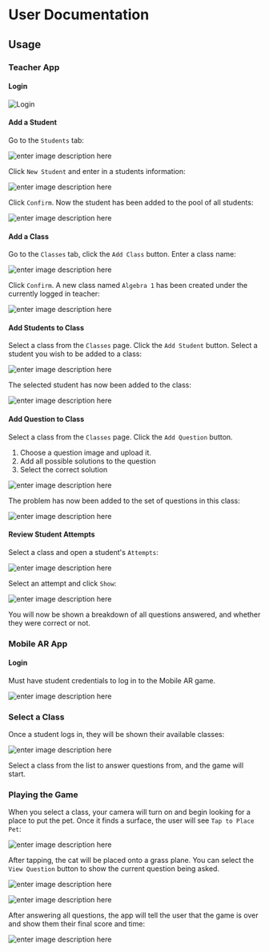 # User Documentation

## Usage
### Teacher App
#### Login
![Login](https://i.imgur.com/Xapr9nh.png)

#### Add a Student
Go to the `Students` tab:

![enter image description here](https://i.imgur.com/USsthCr.png)

Click `New Student` and enter in a students information:

![enter image description here](https://i.imgur.com/CVOB1ww.png)

Click `Confirm`. Now the student has been added to the pool of all students:

![enter image description here](https://i.imgur.com/rNS1itT.png)

#### Add a Class
Go to the `Classes` tab, click the `Add Class` button. Enter a class name:

![enter image description here](https://i.imgur.com/bhHqPcq.png)

Click `Confirm`. A new class named `Algebra 1` has been created under the currently logged in teacher:

![enter image description here](https://i.imgur.com/Nxv833j.png)

#### Add Students to Class
Select a class from the `Classes` page. Click the `Add Student` button. Select a student you wish to be  added to a class:  

![enter image description here](https://i.imgur.com/ACCy3VN.png)

The selected student has now been added to the class:

![enter image description here](https://i.imgur.com/Azlg12u.png)

#### Add Question to Class
Select a class from the `Classes` page. Click the `Add Question` button. 

 1. Choose a question image and upload it.
 2. Add all possible solutions to the question
 3. Select the correct solution
 
![enter image description here](https://i.imgur.com/Nfas99e.png)

The problem has now been added to the set of questions in this class:

![enter image description here](https://i.imgur.com/92WqhCD.png)

#### Review Student Attempts
Select a class and open a student's `Attempts`:

![enter image description here](https://i.imgur.com/zW8LUFW.png)

Select an attempt and click `Show`:

![enter image description here](https://i.imgur.com/xhugEeb.png)

You will now be shown a breakdown of all questions answered, and whether they were correct or not.
 
### Mobile AR App
#### Login
Must have student credentials to log in to the Mobile AR game.

![enter image description here](https://i.imgur.com/Iirtq0b.png)

### Select a Class

Once a student logs in, they will be shown their available classes:

![enter image description here](https://i.imgur.com/jG4GhJ1.png)

Select a class from the list to answer questions from, and the game will start.

### Playing the Game

When you select a class, your camera will turn on and begin looking for a place to put the pet. Once it finds a surface, the user will see `Tap to Place Pet`:

![enter image description here](https://i.imgur.com/W2l8jEJ.png)

After tapping, the cat will be placed onto a grass plane. You can select the `View Question` button to show the current question being asked.

![enter image description here](https://i.imgur.com/6TcZLzg.png)

![enter image description here](https://i.imgur.com/7kmkq6C.png)

After answering all questions, the app will tell the user that the game is over and show them their final score and time:

![enter image description here](https://i.imgur.com/Bd8BJS4.png)
